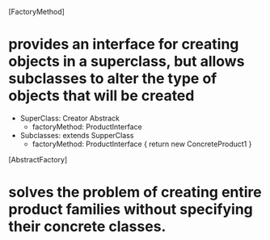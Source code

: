 [FactoryMethod]
  # provides an interface for creating objects in a superclass, but allows subclasses to alter the type of objects that will be created
  - SuperClass: Creator Abstrack
    - factoryMethod: ProductInterface
  - Subclasses: extends SupperClass
    - factoryMethod: ProductInterface { return new ConcreteProduct1 }

[AbstractFactory]    
  # solves the problem of creating entire product families without specifying their concrete classes.
